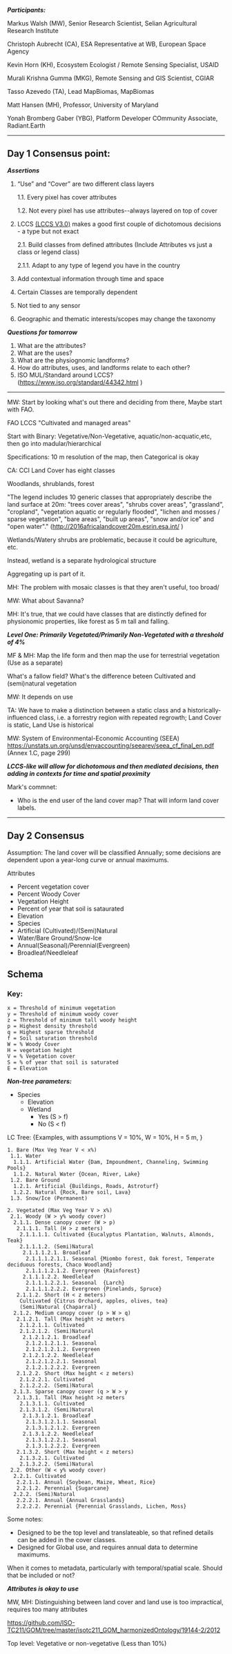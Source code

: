 ***Participants:***

Markus Walsh (MW), Senior Research Scientist, Selian Agricultural Research Institute

Christoph Aubrecht (CA), ESA Representative at WB, European Space Agency

Kevin Horn (KH), Ecosystem Ecologist / Remote Sensing Specialist, USAID

Murali Krishna Gumma (MKG), Remote Sensing and GIS Scientist, CGIAR

Tasso Azevedo (TA), Lead MapBiomas, MapBiomas

Matt Hansen (MH), Professor, University of Maryland

Yonah Bromberg Gaber (YBG), Platform Developer COmmunity Associate, Radiant.Earth


-----------------------------------------------
Day 1 Consensus point:
-----------------------------------------------


***Assertions***	
1. “Use” and “Cover” are two different class layers
	
	1.1. Every pixel has cover attributes
	
	1.2. Not every pixel has use attributes--always layered on top of cover

2. LCCS [(LCCS V3.0)](LCCS_v3.0.pdf) makes a good first couple of dichotomous decisions - a type but not exact

	2.1. Build classes from defined attributes (Include Attributes vs just a class or legend class)

	2.1.1. Adapt to any type of legend you have in the country

3. Add contextual information through time and space
4. Certain Classes are temporally dependent
5. Not tied to any sensor
6. Geographic and thematic interests/scopes may change the taxonomy

***Questions for tomorrow***
1. What are the attributes?
2. What are the uses?
3. What are the physiognomic landforms?
4. How do attributes, uses, and landforms relate to each other?
5. ISO MUL/Standard around LCCS? (https://www.iso.org/standard/44342.html )


--------------------------------------



MW: Start by looking what's out there and deciding from there, Maybe start with FAO.

FAO LCCS "Cultivated and managed areas"

Start with Binary: Vegetative/Non-Vegetative, aquatic/non-acquatic,etc, then go into madular/hierarchical


Specifications: 10 m resolution of the map, then Categorical is okay


CA: CCI Land Cover has eight classes

Woodlands, shrublands, forest

"The legend includes 10 generic classes that appropriately describe the land surface at 20m: "trees cover areas", "shrubs cover areas", "grassland", "cropland", "vegetation aquatic or regularly flooded", "lichen and mosses / sparse vegetation", "bare areas", "built up areas", "snow and/or ice" and "open water"." (http://2016africalandcover20m.esrin.esa.int/ ) 


Wetlands/Watery shrubs are problematic, because it could be agriculture, etc. 

Instead, wetland is a separate hydrological structure


Aggregating up is part of it.


MH: The problem with mosaic classes is that they aren't useful, too broad/

MW: What about Savanna?

MH: It's true, that we could have classes that are distinctly defined for physionomic properties, like forest as 5 m tall and falling. 

***Level One: Primarily Vegetated/Primarily Non-Vegetated with a threshold of 4%***

MF & MH: Map the life form and then map the use for terrestrial vegetation (Use as a separate)

What's a fallow field? What's the difference beteen Cultivated and (semi)natural vegetation

MW: It depends on use

TA: We have to make a distinction between a static class and a historically-influenced class, i.e. a forrestry region with repeated regrowth; Land Cover is static, Land Use is historical


MW: System of Environmental-Economic Accounting (SEEA) https://unstats.un.org/unsd/envaccounting/seearev/seea_cf_final_en.pdf (Annex 1.C, page 299)

***LCCS-like will allow for dichotomous and then mediated decisions, then adding in contexts for time and spatial proximity***


Mark's commnet:
- Who is the end user of the land cover map? That will inform land cover labels. 
    

-----------------------------------------------
Day 2 Consensus
-----------------------------------------------

Assumption: The land cover will be classified Annually; some decisions are dependent upon a year-long curve or annual maximums.

Attributes
- Percent vegetation cover
- Percent Woody Cover
- Vegetation Height
- Percent of year that soil is sataurated
- Elevation
- Species
- Artificial (Cultivated)/(Semi)Natural
- Water/Bare Ground/Snow-Ice
- Annual(Seasonal)/Perennial(Evergreen)
- Broadleaf/Needleleaf

## Schema


### Key:
	x = Threshold of minimum vegetation
	y = Threshold of minimum woody cover
	z = Threshold of minimum tall woody height
	p = Highest density threshold
	q = Highest sparse threshold
	f = Soil saturation threshold
	W = % Woody Cover
	H = vegetation height
	V = % Vegetation cover
	S = % of year that soil is saturated
	E = Elevation

***Non-tree parameters:***
- Species
  - Elevation
  - Wetland
    - Yes (S > f)
	- No (S < f)


LC Tree: {Examples, with assumptions V = 10%, W = 10%, H = 5 m, }
```
1. Bare (Max Veg Year V < x%)
 1.1. Water
  1.1.1. Artificial Water {Dam, Impoundment, Channeling, Swimming Pools}	
  1.1.2. Natural Water {Ocean, River, Lake}	
 1.2. Bare Ground	
  1.2.1. Artificial {Buildings, Roads, Astroturf}	
  1.2.2. Natural {Rock, Bare soil, Lava}	
 1.3. Snow/Ice (Permanent)

2. Vegetated (Max Veg Year V > x%)
 2.1. Woody (W > y% woody cover)
  2.1.1. Dense canopy cover (W > p)
   2.1.1.1. Tall (H > z meters) 
    2.1.1.1.1. Cultivated {Eucalyptus Plantation, Walnuts, Almonds, Teak}
    2.1.1.1.2. (Semi)Natural
     2.1.1.1.2.1. Broadleaf
      2.1.1.1.2.1.1. Seasonal {Miombo forest, Oak forest, Temperate deciduous forests, Chaco Woodland}
      2.1.1.1.2.1.2. Evergreen {Rainforest}
     2.1.1.1.2.2. Needleleaf
      2.1.1.1.2.2.1. Seasonal  {Larch}
      2.1.1.1.2.2.2. Evergreen {Pinelands, Spruce}
   2.1.1.2. Short (H < z meters)
    Cultivated {Citrus Orchard, apples, olives, tea}
    (Semi)Natural {Chaparral}
  2.1.2. Medium canopy cover (p > W > q)
   2.1.2.1. Tall (Max height >z meters
    2.1.2.1.1. Cultivated
    2.1.2.1.2. (Semi)Natural
     2.1.2.1.2.1. Broadleaf
      2.1.2.1.2.1.1. Seasonal
      2.1.2.1.2.1.2. Evergreen
     2.1.2.1.2.2. Needleleaf
      2.1.2.1.2.2.1. Seasonal
      2.1.2.1.2.2.2. Evergreen
   2.1.2.2. Short (Max height < z meters)
    2.1.2.2.1. Cultivated
    2.1.2.2.2. (Semi)Natural
  2.1.3. Sparse canopy cover (q > W > y
   2.1.3.1. Tall (Max height >z meters
    2.1.3.1.1. Cultivated
    2.1.3.1.2. (Semi)Natural
     2.1.3.1.2.1. Broadleaf
      2.1.3.1.2.1.1. Seasonal
      2.1.3.1.2.1.2. Evergreen
     2.1.3.1.2.2. Needleleaf
      2.1.3.1.2.2.1. Seasonal
      2.1.3.1.2.2.2. Evergreen
   2.1.3.2. Short (Max height < z meters)
    2.1.3.2.1. Cultivated
    2.1.3.2.2. (Semi)Natural
 2.2. Other (W < y% woody cover)
  2.2.1. Cultivated 
   2.2.1.1. Annual {Soybean, Maize, Wheat, Rice} 
   2.2.1.2. Perennial {Sugarcane}
  2.2.2. (Semi)Natural
   2.2.2.1. Annual {Annual Grasslands}
   2.2.2.2. Perennial {Perennial Grasslands, Lichen, Moss}
```
Some notes:
- Designed to be the top level and translateable, so that refined details can be added in the cover classes.
- Designed for Global use, and requires annual data to determine maximums.



When it comes to metadata, particularly with temporal/spatial scale. Should that be included or not? 

***Attributes is okay to use***

MW, MH: Distinguishing between land cover and land use is too impractical, requires too many attributes

https://github.com/ISO-TC211/GOM/tree/master/isotc211_GOM_harmonizedOntology/19144-2/2012

Top level: Vegetative or non-vegetative (Less than 10%)